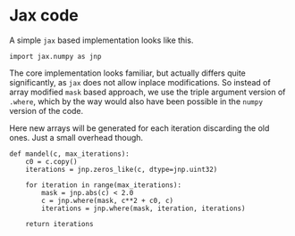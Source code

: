 # Jax code

A simple `jax` based implementation looks like this.

```{code} python
import jax.numpy as jnp

```

The core implementation looks familiar, but actually differs quite significantly, as `jax` does not allow inplace modifications.
So instead of array modified `mask` based approach, we use the triple argument version of `.where`, which by the way would also have been possible in the `numpy` version of the code.

Here new arrays will be generated for each iteration discarding the old ones. 
Just a small overhead though.

```{code} python
def mandel(c, max_iterations):
    c0 = c.copy()
    iterations = jnp.zeros_like(c, dtype=jnp.uint32)

    for iteration in range(max_iterations):
        mask = jnp.abs(c) < 2.0
        c = jnp.where(mask, c**2 + c0, c)
        iterations = jnp.where(mask, iteration, iterations)

    return iterations
```
